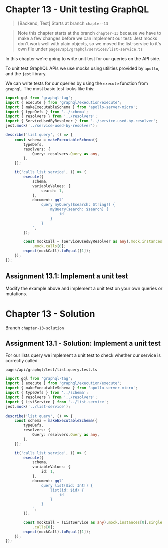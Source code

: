 # Chapter 13 - Unit testing GraphQL

> [Backend, Test]
> Starts at branch `chapter-13`

> Note this chapter starts at the branch `chapter-13` because we have to make a few changes before we can implement our test: Jest mocks don't work well with plain objects, so we moved the list-service to it's own file under `pages/api/graphql/services/list-service.ts`

In this chapter we're going to write unit test for our queries on the API side.

To unit test GraphQL APIs we use mocks using utilities provided by `apollo`, and the `jest` library.

We can write tests for our queries by using the `execute` function from `graphql`. The most basic test looks like this:

```ts
import gql from 'graphql-tag';
import { execute } from 'graphql/execution/execute';
import { makeExecutableSchema } from 'apollo-server-micro';
import { typeDefs } from '../schema';
import { resolvers } from '../resolvers';
import { ServiceUsedByResolver } from '../service-used-by-resolver';
jest.mock('../service-used-by-resolver');

describe('list query', () => {
    const schema = makeExecutableSchema({
        typeDefs,
        resolvers: {
            Query: resolvers.Query as any,
        },
    });

    it('calls list service', () => {
        execute({
            schema,
            variableValues: {
                search: 1,
            },
            document: gql`
                query myQuery($search: String!) {
                    myQuery(search: $search) {
                        id
                    }
                }
            `,
        });

        const mockCall = (ServiceUsedByResolver as any).mock.instances[0].single
            .mock.calls[0];
        expect(mockCall).toEqual([1]);
    });
});
```

## Assignment 13.1: Implement a unit test

Modify the example above and implement a unit test on your own queries or mutations.

# Chapter 13 - Solution

Branch `chapter-13-solution`

## Assignment 13.1 - Solution: Implement a unit test

For our lists query we implement a unit test to check whether our service is correctly called

`pages/api/graphql/test/list.query.test.ts`

```ts
import gql from 'graphql-tag';
import { execute } from 'graphql/execution/execute';
import { makeExecutableSchema } from 'apollo-server-micro';
import { typeDefs } from '../schema';
import { resolvers } from '../resolvers';
import { ListService } from '../list-service';
jest.mock('../list-service');

describe('list query', () => {
    const schema = makeExecutableSchema({
        typeDefs,
        resolvers: {
            Query: resolvers.Query as any,
        },
    });

    it('calls list service', () => {
        execute({
            schema,
            variableValues: {
                id: 1,
            },
            document: gql`
                query list($id: Int!) {
                    list(id: $id) {
                        id
                    }
                }
            `,
        });

        const mockCall = (ListService as any).mock.instances[0].single.mock
            .calls[0];
        expect(mockCall).toEqual([1]);
    });
});
```
